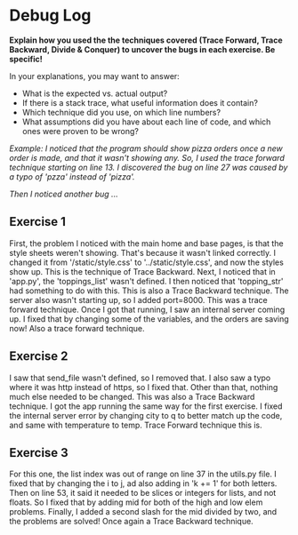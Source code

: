 # Debug Log

**Explain how you used the the techniques covered (Trace Forward, Trace Backward, Divide & Conquer) to uncover the bugs in each exercise. Be specific!**

In your explanations, you may want to answer:

- What is the expected vs. actual output?
- If there is a stack trace, what useful information does it contain?
- Which technique did you use, on which line numbers?
- What assumptions did you have about each line of code, and which ones were proven to be wrong?

_Example: I noticed that the program should show pizza orders once a new order is made, and that it wasn't showing any. So, I used the trace forward technique starting on line 13. I discovered the bug on line 27 was caused by a typo of 'pzza' instead of 'pizza'._

_Then I noticed another bug ..._

## Exercise 1

First, the problem I noticed with the main home and base pages, is that the style sheets weren't showing. That's because it wasn't linked correctly. I changed it from '/static/style.css' to '../static/style.css', and now the styles show up. This is the technique of Trace Backward. Next, I noticed that in 'app.py', the 'toppings_list' wasn't defined. I then noticed that 'topping_str' had something to do with this. This is also a Trace Backward technique. The server also wasn't starting up, so I added port=8000. This was a trace forward technique. Once I got that running, I saw an internal server coming up. I fixed that by changing some of the variables, and the orders are saving now! Also a trace forward technique.

## Exercise 2

I saw that send_file wasn't defined, so I removed that. I also saw a typo where it was http instead of https, so I fixed that. Other than that, nothing much else needed to be changed. This was also a Trace Backward technique. I got the app running the same way for the first exercise. I fixed the internal server error by changing city to q to better match up the code, and same with temperature to temp. Trace Forward technique this is.

## Exercise 3

For this one, the list index was out of range on line 37 in the utils.py file. I fixed that by changing the i to j, ad also adding in 'k += 1' for both letters. Then on line 53, it said it needed to be slices or integers for lists, and not floats. So I fixed that by adding mid for both of the high and low elem problems. Finally, I added a second slash for the mid divided by two, and the problems are solved! Once again a Trace Backward technique.
